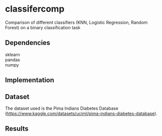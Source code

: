 # classifercomp
Comparison of different classifiers (KNN, Logistic Regression, Random Forest) on a binary classification task

## Dependencies
sklearn <br />
pandas <br />
numpy

## Implementation

## Dataset
The dataset used is the Pima Indians Diabetes Database (https://www.kaggle.com/datasets/uciml/pima-indians-diabetes-database).

## Results
